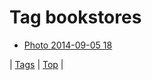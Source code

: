 <!--
title: Tag bookstores
date: 2020-06-28T15:26:59.834Z
tags:
-->
# Tag bookstores

 * [Photo 2014-09-05 18](96716467949.md)

| [Tags](tags.md) | [Top](index.md) |
